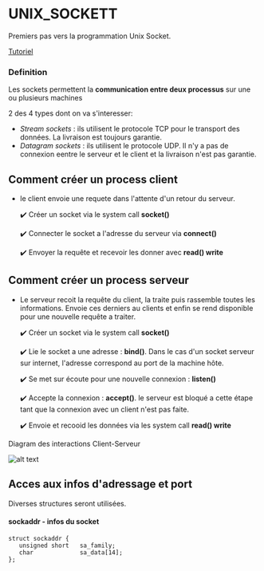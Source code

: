 # UNIX_SOCKETT

Premiers pas vers la programmation Unix Socket.

[Tutoriel](https://www.tutorialspoint.com/unix_sockets/index.htm)


### Definition

Les sockets permettent la **communication entre deux processus** sur une ou plusieurs machines



2 des 4 types dont on va s'interesser:
- _Stream sockets_ : ils utilisent le protocole TCP pour le transport des données. La livraison est toujours garantie.
- _Datagram sockets_ : ils utilisent le protocole UDP. Il n'y a pas de connexion eentre le serveur et le client et la livraison n'est pas garantie.




## Comment créer un process client

- le client envoie une requete dans l'attente d'un retour du serveur.

    :heavy_check_mark: Créer un socket via le system call **socket()**

    :heavy_check_mark: Connecter le socket a l'adresse du serveur via **connect()**

    :heavy_check_mark: Envoyer la requête et recevoir les donner avec **read() write**




## Comment créer un process serveur

- Le serveur recoit la requête du client, la traite puis rassemble toutes les informations. Envoie ces derniers au clients et enfin se rend disponible pour une nouvelle requête a traiter.

    :heavy_check_mark: Créer un socket via le system call **socket()**

    :heavy_check_mark: Lie le socket a une adresse : **bind()**. Dans le cas d'un socket serveur sur internet, l'adresse correspond au port de la machine hôte.

    :heavy_check_mark: Se met sur écoute pour une nouvelle connexion : **listen()**

    :heavy_check_mark: Accepte la connexion : **accept()**. le serveur est bloqué a cette étape tant que la connexion avec un client n'est pas faite.

    :heavy_check_mark: Envoie et recooid les données via les system call **read() write**



Diagram des interactions Client-Serveur

![alt text](https://www.tutorialspoint.com/unix_sockets/images/socket_client_server.gif)



## Acces aux infos d'adressage et port

Diverses structures seront utilisées.

#### sockaddr - infos du socket

```
struct sockaddr {
   unsigned short   sa_family;
   char             sa_data[14];
};
```